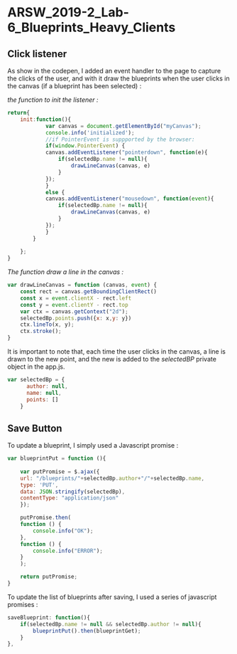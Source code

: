 # ARSW_2019-2_Lab-6_Blueprints_Heavy_Clients

## Click listener

As show in the codepen, I added an event handler to the page to capture the clicks of the user, and with it draw the blueprints when the user clicks in the canvas (if a blueprint has been selected) :

*the function to init the listener :*
```js
return{
    init:function(){
            var canvas = document.getElementById("myCanvas");
            console.info('initialized');
            //if PointerEvent is suppported by the browser:
            if(window.PointerEvent) {
            canvas.addEventListener("pointerdown", function(e){
                if(selectedBp.name != null){
                    drawLineCanvas(canvas, e)  
                }
            });
            }
            else {
            canvas.addEventListener("mousedown", function(event){
                if(selectedBp.name != null){
                    drawLineCanvas(canvas, e)   
                }
            });
            }
        }
        
    };
}


```

*The function draw a line in the canvas :*

```js 
var drawLineCanvas = function (canvas, event) {
    const rect = canvas.getBoundingClientRect()
    const x = event.clientX - rect.left
    const y = event.clientY - rect.top
    var ctx = canvas.getContext("2d");
    selectedBp.points.push({x: x,y: y})
    ctx.lineTo(x, y);
    ctx.stroke();
}

```

It is important to note that, each time the user clicks in the canvas, a line is drawn to the new point, and the new is added to the *selectedBP* private object in the app.js. 

```js
var selectedBp = {
      author: null,
      name: null,
      points: []
    }

```

## Save Button

To update a blueprint, I simply used a Javascript promise : 


```js
var blueprintPut = function (){
      
    var putPromise = $.ajax({
    url: "/blueprints/"+selectedBp.author+"/"+selectedBp.name,
    type: 'PUT',
    data: JSON.stringify(selectedBp),
    contentType: "application/json"
    });

    putPromise.then(
    function () {
        console.info("OK");
    },
    function () {
        console.info("ERROR");
    }
    );

    return putPromise;
}

```


To update the list of blueprints after saving, I used a series of javascript promises : 

```js 
saveBlueprint: function(){
    if(selectedBp.name != null && selectedBp.author != null){
        blueprintPut().then(blueprintGet); 
    }
},
```


